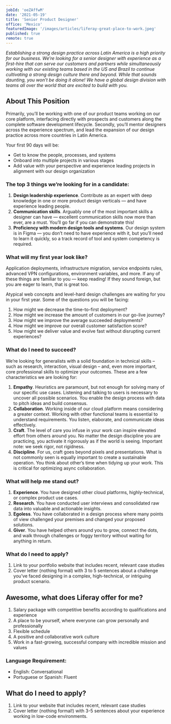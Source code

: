 ```yaml
---
jobId: 'oeZAffwM'
date: '2021-05-19'
title: 'Senior Product Designer'
office: 'Mexico'
featuredImage: '/images/articles/liferay-great-place-to-work.jpeg'
published: true
remote: true
---
```


_Establishing a strong design practice across Latin America is a high priority for our business. We’re looking for a senior designer with experience as a first-hire that can serve our customers and partners while simultaneously working with our existing teams based in the US and Brazil to continue cultivating a strong design culture there and beyond. While that sounds daunting, you won’t be doing it alone! We have a global design division with teams all over the world that are excited to build with you._


## About This Position

Primarily, you’ll be working with one of our product teams working on our core platform, interfacing directly with prospects and customers along the complete software development lifecycle. Secondly, you’ll mentor designers across the experience spectrum, and lead the expansion of our design practice across more countries in Latin America.

Your first 90 days will be:

* Get to know the people, processes, and systems
* Onboard into multiple projects in various stages
* Add value with your perspective and experience leading projects in alignment with our design organization

### The top 3 things we’re looking for in a candidate:

1. **Design leadership experience**. Contribute as an expert with deep knowledge in one or more product design verticals — and have experience leading people.
2. **Communication skills**. Arguably one of the most important skills a designer can have — excellent communication skills now more than ever, are a must. You’ll go far if you can demonstrate this!
3. **Proficiency with modern design tools and systems**. Our design system is in Figma — you don’t need to have experience with it, but you’ll need to learn it quickly, so a track record of tool and system competency is required.

### What will my first year look like?

Application deployments, infrastructure migration, service endpoints rules, advanced VPN configurations, environment variables, and more. If any of these things are familiar to you — keep reading! If they sound foreign, but you are eager to learn, that is great too.

Atypical web concepts and level-hard design challenges are waiting for you in your first year. Some of the questions you will be facing:

1. How might we decrease the time-to-first deployment?
2. How might we increase the amount of customers in our go-live journey?
3. How might we improve the average succeeded deployments?
4. How might we improve our overall customer satisfaction score?
5. How might we deliver value and evolve fast without disrupting current experiences?


### What do I need to succeed?

We’re looking for generalists with a solid foundation in technical skills – such as research, interaction, visual design – and, even more important, core professional skills to optimize your outcomes. These are a few characteristics we are looking for:

1. **Empathy**. Heuristics are paramount, but not enough for solving many of our specific use cases. Listening and talking to users is necessary to uncover all possible scenarios. You enable the design process with data to pitch ideas and build consensus.
2. **Collaboration**. Working inside of our cloud platform means considering a greater context. Working with other functional teams is essential to understand requirements. You listen, elaborate, and communicate ideas effectively.
3. **Craft**. The level of care you infuse in your work can inspire elevated effort from others around you. No matter the design discipline you are practicing, you activate it rigorously as if the world is seeing. Important note: we seek rigor, not rigidness.
4. **Discipline**. For us, craft goes beyond pixels and presentations. What is not commonly seen is equally important to create a sustainable operation. You think about other’s time when tidying up your work. This is critical for optimizing async collaboration.


### What will help me stand out?

1. **Experience**. You have designed other cloud platforms, highly-technical, or complex product use cases.
2. **Research**. You have conducted user interviews and consolidated raw data into valuable and actionable insights.
3. **Egoless**. You have collaborated in a design process where many points of view challenged your premises and changed your proposed solutions.
4. **Giver**. You have helped others around you to grow, connect the dots, and walk through challenges or foggy territory without waiting for anything in return.

### What do I need to apply?

1. Link to your portfolio website that includes recent, relevant case studies
2. Cover letter (nothing formal) with 3 to 5 sentences about a challenge you’ve faced designing in a complex, high-technical, or intriguing product scenario.


## Awesome, what does Liferay offer for me?

1. Salary package with competitive benefits according to qualifications and experience
2. A place to be yourself, where everyone can grow personally and professionally
3. Flexible schedule
4. A positive and collaborative work culture
5. Work in a fast-growing, successful company with incredible mission and values


### Language Requirement:

* English: Conversational
* Portuguese or Spanish: Fluent


## What do I need to apply?

1. Link to your website that includes recent, relevant case studies
2. Cover letter (nothing formal!) with 3-5 sentences about your experience working in low-code environments.
